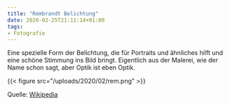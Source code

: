 ```yaml
---
title: "Rembrandt Belichtung"
date: 2020-02-25T21:11:14+01:00
tags:
- Fotografie
---
```


Eine spezielle Form der Belichtung, die für Portraits und ähnliches hilft und
eine schöne Stimmung ins Bild bringt. Eigentlich aus der Malerei, wie der
Name schon sagt, aber Optik ist eben Optik.

{{< figure src="/uploads/2020/02/rem.png" >}}

Quelle:
[Wikipedia](https://en.wikipedia.org/wiki/Rembrandt_lighting#/media/File:Rembrandt_lighting.png)
